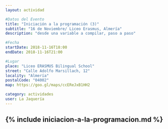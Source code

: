 ```yaml
---
layout: actividad

#Datos del Evento
title: "Iniciación a la programación (3)"
subtitle: "16 de Noviembre/ Liceo Erasmus, Almería"
description: "desde una variable a compilar, paso a paso"

#Fecha
startDate: 2018-11-16T18:00
endDate: 2018-11-16T21:00

#Lugar
place: "Liceo ERASMUS Bilingual School"
street: "Calle Adolfo Marsillach, 12"
locality: "Almería"
postalCode: "04002"
map: https://goo.gl/maps/ccEReJxB1HH2

category: actividades
user: La Jaquería
---
```


{% include iniciacion-a-la-programacion.md %}
---


